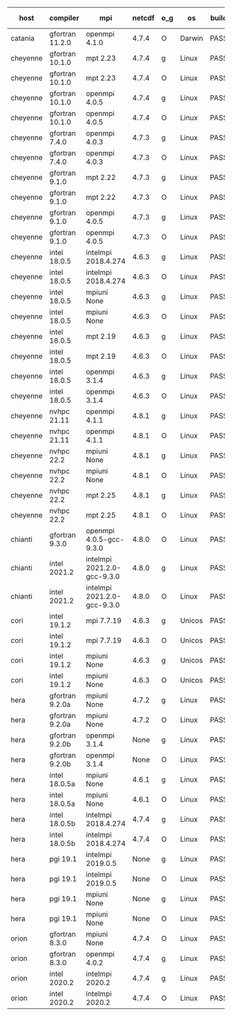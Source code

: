 

| host     | compiler                              | mpi                      | netcdf        | o_g        | os       | build       | u_pass          | u_fail          | s_pass            | s_fail            | e_pass             | e_fail             | nuopc_pass       | nuopc_fail       | artifacts link          |
|----------|---------------------------------------|--------------------------|---------------|------------|----------|-------------|-----------------|-----------------|-------------------|-------------------|--------------------|--------------------|------------------|------------------|-------------------------|
| catania | gfortran 11.2.0 | openmpi 4.1.0  | 4.7.4  | O | Darwin | PASS | None | None | None | None | None | None | None | None | <a href="https://github.com/esmf-org/esmf-test-artifacts/tree/aa73599043ff973d325405f2b21c24702e642bbc/develop/gfortran/11.2.0/O/openmpi/4.1.0" target="_blank">aa73599</a> | 
| cheyenne | gfortran 10.1.0 | mpt 2.23  | 4.7.4  | g | Linux | PASS | 13873 | 0 | 49 | 0 | 80 | 0 | 52 | 0 | <a href="https://github.com/esmf-org/esmf-test-artifacts/tree/0ba07886dc41e82fd5d62417f0edb662dabdba24/develop/gfortran/10.1.0/g/mpt/2.23" target="_blank">0ba0788</a> | 
| cheyenne | gfortran 10.1.0 | mpt 2.23  | 4.7.4  | O | Linux | PASS | 13873 | 0 | 49 | 0 | 80 | 0 | 52 | 0 | <a href="https://github.com/esmf-org/esmf-test-artifacts/tree/7ee6c98cfcac40985f69c54202d1abd91e39abc6/develop/gfortran/10.1.0/O/mpt/2.23" target="_blank">7ee6c98</a> | 
| cheyenne | gfortran 10.1.0 | openmpi 4.0.5  | 4.7.4  | g | Linux | PASS | 13873 | 0 | 49 | 0 | 80 | 0 | 52 | 0 | <a href="https://github.com/esmf-org/esmf-test-artifacts/tree/6728a3f6012557ddf4105fccb6263dfdcd1a16f4/develop/gfortran/10.1.0/g/openmpi/4.0.5" target="_blank">6728a3f</a> | 
| cheyenne | gfortran 10.1.0 | openmpi 4.0.5  | 4.7.4  | O | Linux | PASS | 13873 | 0 | 49 | 0 | 80 | 0 | 52 | 0 | <a href="https://github.com/esmf-org/esmf-test-artifacts/tree/205a9175ca401d907df47f2882bc6ead65d151db/develop/gfortran/10.1.0/O/openmpi/4.0.5" target="_blank">205a917</a> | 
| cheyenne | gfortran 7.4.0 | openmpi 4.0.3  | 4.7.3  | g | Linux | PASS | 13873 | 0 | 49 | 0 | 80 | 0 | 52 | 0 | <a href="https://github.com/esmf-org/esmf-test-artifacts/tree/06ed52173cac813e6f98f17acbb0543ccd5321a9/develop/gfortran/7.4.0/g/openmpi/4.0.3" target="_blank">06ed521</a> | 
| cheyenne | gfortran 7.4.0 | openmpi 4.0.3  | 4.7.3  | O | Linux | PASS | 13873 | 0 | 49 | 0 | 80 | 0 | 52 | 0 | <a href="https://github.com/esmf-org/esmf-test-artifacts/tree/70dfdc4ad1e9008250ae0d7ed2e5057aa3ed6449/develop/gfortran/7.4.0/O/openmpi/4.0.3" target="_blank">70dfdc4</a> | 
| cheyenne | gfortran 9.1.0 | mpt 2.22  | 4.7.3  | g | Linux | PASS | 13873 | 0 | 49 | 0 | 80 | 0 | 52 | 0 | <a href="https://github.com/esmf-org/esmf-test-artifacts/tree/25da77197504cc08dd7e72f7ef145389c2d41fca/develop/gfortran/9.1.0/g/mpt/2.22" target="_blank">25da771</a> | 
| cheyenne | gfortran 9.1.0 | mpt 2.22  | 4.7.3  | O | Linux | PASS | 13873 | 0 | 49 | 0 | 80 | 0 | 52 | 0 | <a href="https://github.com/esmf-org/esmf-test-artifacts/tree/3f2c7d1de2a1bcf166f9eb997a13e6afdca90f08/develop/gfortran/9.1.0/O/mpt/2.22" target="_blank">3f2c7d1</a> | 
| cheyenne | gfortran 9.1.0 | openmpi 4.0.5  | 4.7.3  | g | Linux | PASS | 13873 | 0 | 49 | 0 | 80 | 0 | 52 | 0 | <a href="https://github.com/esmf-org/esmf-test-artifacts/tree/265fb0bb43065556d17272eb17f6022ea1972b17/develop/gfortran/9.1.0/g/openmpi/4.0.5" target="_blank">265fb0b</a> | 
| cheyenne | gfortran 9.1.0 | openmpi 4.0.5  | 4.7.3  | O | Linux | PASS | 13873 | 0 | 49 | 0 | 80 | 0 | 52 | 0 | <a href="https://github.com/esmf-org/esmf-test-artifacts/tree/0337bd756a570e690781764336b955bfb24fe65c/develop/gfortran/9.1.0/O/openmpi/4.0.5" target="_blank">0337bd7</a> | 
| cheyenne | intel 18.0.5 | intelmpi 2018.4.274  | 4.6.3  | g | Linux | PASS | 13873 | 0 | 49 | 0 | 80 | 0 | 52 | 0 | <a href="https://github.com/esmf-org/esmf-test-artifacts/tree/0dde9b6010b465d6325dbd2beefdf6ee52a241a0/develop/intel/18.0.5/g/intelmpi/2018.4.274" target="_blank">0dde9b6</a> | 
| cheyenne | intel 18.0.5 | intelmpi 2018.4.274  | 4.6.3  | O | Linux | PASS | 13873 | 0 | 49 | 0 | 80 | 0 | 52 | 0 | <a href="https://github.com/esmf-org/esmf-test-artifacts/tree/cadd66a6298afdb8f0943c1addc92ff147eee2a2/develop/intel/18.0.5/O/intelmpi/2018.4.274" target="_blank">cadd66a</a> | 
| cheyenne | intel 18.0.5 | mpiuni None  | 4.6.3  | g | Linux | PASS | 12317 | 0 | 8 | 0 | 43 | 0 | None | None | <a href="https://github.com/esmf-org/esmf-test-artifacts/tree/aee5c9aeca1bc057d6c4b3a262d3108e3d0d3d00/develop/intel/18.0.5/g/mpiuni/None" target="_blank">aee5c9a</a> | 
| cheyenne | intel 18.0.5 | mpiuni None  | 4.6.3  | O | Linux | PASS | 12317 | 0 | 8 | 0 | 43 | 0 | None | None | <a href="https://github.com/esmf-org/esmf-test-artifacts/tree/ebf56c648d56e2cbd7e266d0ec86c5bfd66ed71f/develop/intel/18.0.5/O/mpiuni/None" target="_blank">ebf56c6</a> | 
| cheyenne | intel 18.0.5 | mpt 2.19  | 4.6.3  | g | Linux | PASS | 13873 | 0 | 49 | 0 | 80 | 0 | 52 | 0 | <a href="https://github.com/esmf-org/esmf-test-artifacts/tree/77bb242ac98734652c973d85dcc55c243a51c6f9/develop/intel/18.0.5/g/mpt/2.19" target="_blank">77bb242</a> | 
| cheyenne | intel 18.0.5 | mpt 2.19  | 4.6.3  | O | Linux | PASS | 13873 | 0 | 49 | 0 | 80 | 0 | 52 | 0 | <a href="https://github.com/esmf-org/esmf-test-artifacts/tree/56f7657b3460cf256c2daa581588efefed628e4a/develop/intel/18.0.5/O/mpt/2.19" target="_blank">56f7657</a> | 
| cheyenne | intel 18.0.5 | openmpi 3.1.4  | 4.6.3  | g | Linux | PASS | 13873 | 0 | 49 | 0 | 80 | 0 | 52 | 0 | <a href="https://github.com/esmf-org/esmf-test-artifacts/tree/d52d559b558dd1b074104f3bc9a2ad3007455153/develop/intel/18.0.5/g/openmpi/3.1.4" target="_blank">d52d559</a> | 
| cheyenne | intel 18.0.5 | openmpi 3.1.4  | 4.6.3  | O | Linux | PASS | 13873 | 0 | 49 | 0 | 80 | 0 | 52 | 0 | <a href="https://github.com/esmf-org/esmf-test-artifacts/tree/c4b0c8f8688f28e3a3e746a2caf50ad8dfbbabcf/develop/intel/18.0.5/O/openmpi/3.1.4" target="_blank">c4b0c8f</a> | 
| cheyenne | nvhpc 21.11 | openmpi 4.1.1  | 4.8.1  | g | Linux | PASS | 12978 | 895 | 35 | 14 | 66 | 14 | 10 | 42 | <a href="https://github.com/esmf-org/esmf-test-artifacts/tree/25c3bed54784b16a447000d5a4dded98ea1b5105/develop/nvhpc/21.11/g/openmpi/4.1.1" target="_blank">25c3bed</a> | 
| cheyenne | nvhpc 21.11 | openmpi 4.1.1  | 4.8.1  | O | Linux | PASS | 13868 | 5 | 49 | 0 | 80 | 0 | 45 | 7 | <a href="https://github.com/esmf-org/esmf-test-artifacts/tree/cf1543f7f754759752bc0a967bbebb08b93d1fe2/develop/nvhpc/21.11/O/openmpi/4.1.1" target="_blank">cf1543f</a> | 
| cheyenne | nvhpc 22.2 | mpiuni None  | 4.8.1  | g | Linux | PASS | 11680 | 637 | 4 | 4 | 40 | 3 | None | None | <a href="https://github.com/esmf-org/esmf-test-artifacts/tree/6f3dad5d43f7a35cd59145ad3caf22f8e58fb9d4/develop/nvhpc/22.2/g/mpiuni/None" target="_blank">6f3dad5</a> | 
| cheyenne | nvhpc 22.2 | mpiuni None  | 4.8.1  | O | Linux | PASS | 12315 | 2 | 8 | 0 | 43 | 0 | None | None | <a href="https://github.com/esmf-org/esmf-test-artifacts/tree/aa932f8438cd9623c4a682350393cc5ccb4c15c4/develop/nvhpc/22.2/O/mpiuni/None" target="_blank">aa932f8</a> | 
| cheyenne | nvhpc 22.2 | mpt 2.25  | 4.8.1  | g | Linux | PASS | 12984 | 889 | 35 | 14 | 66 | 14 | 10 | 42 | <a href="https://github.com/esmf-org/esmf-test-artifacts/tree/f83da48f921f7d73920654f156ac9bb16420d299/develop/nvhpc/22.2/g/mpt/2.25" target="_blank">f83da48</a> | 
| cheyenne | nvhpc 22.2 | mpt 2.25  | 4.8.1  | O | Linux | PASS | 13870 | 3 | 49 | 0 | 80 | 0 | 45 | 7 | <a href="https://github.com/esmf-org/esmf-test-artifacts/tree/ebdddcb6b49aff690525d3f171526b97c6ca4d77/develop/nvhpc/22.2/O/mpt/2.25" target="_blank">ebdddcb</a> | 
| chianti | gfortran 9.3.0 | openmpi 4.0.5-gcc-9.3.0  | 4.8.0  | O | Linux | PASS | None | None | None | None | None | None | None | None | <a href="https://github.com/esmf-org/esmf-test-artifacts/tree/10851772561606f67245091234eec970fbc3f841/develop/gfortran/9.3.0/O/openmpi/4.0.5-gcc-9.3.0" target="_blank">1085177</a> | 
| chianti | intel 2021.2 | intelmpi 2021.2.0-gcc-9.3.0  | 4.8.0  | g | Linux | PASS | 13873 | 0 | 49 | 0 | 80 | 0 | 52 | 0 | <a href="https://github.com/esmf-org/esmf-test-artifacts/tree/21655c028d8402cec7bf180c6698f49e1b07dab5/develop/intel/2021.2/g/intelmpi/2021.2.0-gcc-9.3.0" target="_blank">21655c0</a> | 
| chianti | intel 2021.2 | intelmpi 2021.2.0-gcc-9.3.0  | 4.8.0  | O | Linux | PASS | 13873 | 0 | 49 | 0 | 80 | 0 | 52 | 0 | <a href="https://github.com/esmf-org/esmf-test-artifacts/tree/eecfbba8a86b0c13324613cb87d7a2fe1abc2ec3/develop/intel/2021.2/O/intelmpi/2021.2.0-gcc-9.3.0" target="_blank">eecfbba</a> | 
| cori | intel 19.1.2 | mpi 7.7.19  | 4.6.3  | g | Unicos | PASS | 13873 | 0 | 49 | 0 | 80 | 0 | 52 | 0 | <a href="https://github.com/esmf-org/esmf-test-artifacts/tree/727041580403e0600d6d5c6215897e3389a1534d/develop/intel/19.1.2/g/mpi/7.7.19" target="_blank">7270415</a> | 
| cori | intel 19.1.2 | mpi 7.7.19  | 4.6.3  | O | Unicos | PASS | 13873 | 0 | 49 | 0 | 80 | 0 | 52 | 0 | <a href="https://github.com/esmf-org/esmf-test-artifacts/tree/624fffe2a3c2c47d7afd57b8073b2411fe15fb5c/develop/intel/19.1.2/O/mpi/7.7.19" target="_blank">624fffe</a> | 
| cori | intel 19.1.2 | mpiuni None  | 4.6.3  | g | Unicos | PASS | 12317 | 0 | 8 | 0 | 43 | 0 | None | None | <a href="https://github.com/esmf-org/esmf-test-artifacts/tree/99c7abe0bf500924a7c1893c61450a0a11814e2c/develop/intel/19.1.2/g/mpiuni/None" target="_blank">99c7abe</a> | 
| cori | intel 19.1.2 | mpiuni None  | 4.6.3  | O | Unicos | PASS | 12317 | 0 | 8 | 0 | 43 | 0 | None | None | <a href="https://github.com/esmf-org/esmf-test-artifacts/tree/298d78c85e11e67f5618584aaf18535a25cd97e8/develop/intel/19.1.2/O/mpiuni/None" target="_blank">298d78c</a> | 
| hera | gfortran 9.2.0a | mpiuni None  | 4.7.2  | g | Linux | PASS | 12317 | 0 | 8 | 0 | 43 | 0 | None | None | <a href="https://github.com/esmf-org/esmf-test-artifacts/tree/d0d85b6edd2bebf2d04c0b8c54a4d4dbbeeb8838/develop/gfortran/9.2.0a/g/mpiuni/None" target="_blank">d0d85b6</a> | 
| hera | gfortran 9.2.0a | mpiuni None  | 4.7.2  | O | Linux | PASS | 12317 | 0 | 8 | 0 | 43 | 0 | None | None | <a href="https://github.com/esmf-org/esmf-test-artifacts/tree/49be2c0db0c6cd289eed59cc579154a3a801fa21/develop/gfortran/9.2.0a/O/mpiuni/None" target="_blank">49be2c0</a> | 
| hera | gfortran 9.2.0b | openmpi 3.1.4  | None  | g | Linux | PASS | 13873 | 0 | 49 | 0 | 80 | 0 | 52 | 0 | <a href="https://github.com/esmf-org/esmf-test-artifacts/tree/78ea8ab47b999a6bed8e90ebf4aaab5563b320bd/develop/gfortran/9.2.0b/g/openmpi/3.1.4" target="_blank">78ea8ab</a> | 
| hera | gfortran 9.2.0b | openmpi 3.1.4  | None  | O | Linux | PASS | 13873 | 0 | 49 | 0 | 80 | 0 | 52 | 0 | <a href="https://github.com/esmf-org/esmf-test-artifacts/tree/a2395c92f0f15d5f9684cf771e4fe84ecf02083c/develop/gfortran/9.2.0b/O/openmpi/3.1.4" target="_blank">a2395c9</a> | 
| hera | intel 18.0.5a | mpiuni None  | 4.6.1  | g | Linux | PASS | 12317 | 0 | 8 | 0 | 43 | 0 | None | None | <a href="https://github.com/esmf-org/esmf-test-artifacts/tree/749e235a7486c4e3d05b6d1a573e63697e9578f3/develop/intel/18.0.5a/g/mpiuni/None" target="_blank">749e235</a> | 
| hera | intel 18.0.5a | mpiuni None  | 4.6.1  | O | Linux | PASS | 12317 | 0 | 8 | 0 | 43 | 0 | None | None | <a href="https://github.com/esmf-org/esmf-test-artifacts/tree/a48c914c9dc13150872ab6fe803a6cab833ace11/develop/intel/18.0.5a/O/mpiuni/None" target="_blank">a48c914</a> | 
| hera | intel 18.0.5b | intelmpi 2018.4.274  | 4.7.4  | g | Linux | PASS | 13873 | 0 | 49 | 0 | 80 | 0 | 52 | 0 | <a href="https://github.com/esmf-org/esmf-test-artifacts/tree/ba5ee32dc0f62ddbaa72403eb0e0fc7e8317bfb2/develop/intel/18.0.5b/g/intelmpi/2018.4.274" target="_blank">ba5ee32</a> | 
| hera | intel 18.0.5b | intelmpi 2018.4.274  | 4.7.4  | O | Linux | PASS | 13873 | 0 | 49 | 0 | 80 | 0 | 52 | 0 | <a href="https://github.com/esmf-org/esmf-test-artifacts/tree/1ae751330a4742963ed6ae3f92d978a119934481/develop/intel/18.0.5b/O/intelmpi/2018.4.274" target="_blank">1ae7513</a> | 
| hera | pgi 19.1 | intelmpi 2019.0.5  | None  | g | Linux | PASS | 12998 | 875 | None | None | None | None | None | None | <a href="https://github.com/esmf-org/esmf-test-artifacts/tree/afbaecdce1192e0f550184f394577ba1d36d86c2/develop/pgi/19.1/g/intelmpi/2019.0.5" target="_blank">afbaecd</a> | 
| hera | pgi 19.1 | intelmpi 2019.0.5  | None  | O | Linux | PASS | 13046 | 827 | None | None | None | None | None | None | <a href="https://github.com/esmf-org/esmf-test-artifacts/tree/72644027044d64b3e1ee58bf2be9ca652778871b/develop/pgi/19.1/O/intelmpi/2019.0.5" target="_blank">7264402</a> | 
| hera | pgi 19.1 | mpiuni None  | None  | g | Linux | PASS | 11692 | 625 | 4 | 4 | 40 | 3 | None | None | <a href="https://github.com/esmf-org/esmf-test-artifacts/tree/452e1d71c4bcd2bc4eb4874b0bd6b253a57ac28c/develop/pgi/19.1/g/mpiuni/None" target="_blank">452e1d7</a> | 
| hera | pgi 19.1 | mpiuni None  | None  | O | Linux | PASS | 11692 | 625 | 6 | 2 | 40 | 3 | None | None | <a href="https://github.com/esmf-org/esmf-test-artifacts/tree/e1e847fcff697f1b7a6c39e1b4420532104e0833/develop/pgi/19.1/O/mpiuni/None" target="_blank">e1e847f</a> | 
| orion | gfortran 8.3.0 | mpiuni None  | 4.7.4  | O | Linux | PASS | None | None | None | None | None | None | None | None | <a href="https://github.com/esmf-org/esmf-test-artifacts/tree/6bf166c47e8e548b7fc53ba2ef95f5b820213237/develop/gfortran/8.3.0/O/mpiuni/None" target="_blank">6bf166c</a> | 
| orion | gfortran 8.3.0 | openmpi 4.0.2  | 4.7.4  | g | Linux | PASS | None | None | None | None | None | None | None | None | <a href="https://github.com/esmf-org/esmf-test-artifacts/tree/e4bf4a4dc13d051433c8fe37c35c6e7198e1585d/develop/gfortran/8.3.0/g/openmpi/4.0.2" target="_blank">e4bf4a4</a> | 
| orion | intel 2020.2 | intelmpi 2020.2  | 4.7.4  | g | Linux | PASS | None | None | None | None | None | None | None | None | <a href="https://github.com/esmf-org/esmf-test-artifacts/tree/6eb73e36033f655767bec67584ffca39dbb2da5a/develop/intel/2020.2/g/intelmpi/2020.2" target="_blank">6eb73e3</a> | 
| orion | intel 2020.2 | intelmpi 2020.2  | 4.7.4  | O | Linux | PASS | None | None | None | None | None | None | None | None | <a href="https://github.com/esmf-org/esmf-test-artifacts/tree/f3ff55aa2f8f1ebd4c1d96eec153c6841ac27324/develop/intel/2020.2/O/intelmpi/2020.2" target="_blank">f3ff55a</a> | 
